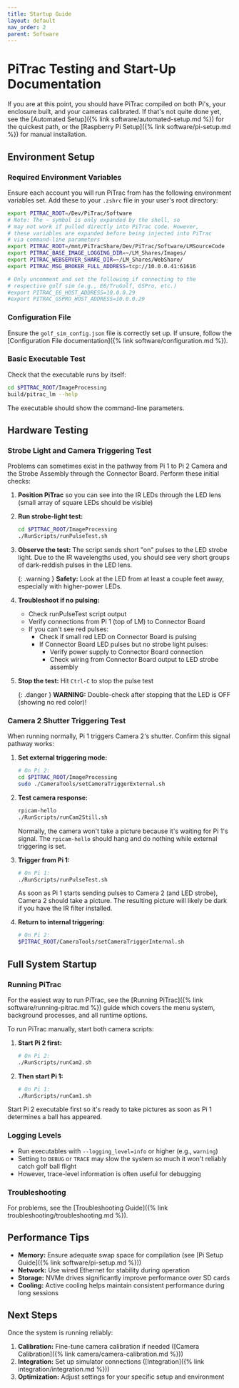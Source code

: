 ```yaml
---
title: Startup Guide
layout: default
nav_order: 2
parent: Software
---
```


# PiTrac Testing and Start-Up Documentation

If you are at this point, you should have PiTrac compiled on both Pi's, your enclosure built, and your cameras calibrated. If that's not quite done yet, see the [Automated Setup]({% link software/automated-setup.md %}) for the quickest path, or the [Raspberry Pi Setup]({% link software/pi-setup.md %}) for manual installation.

## Environment Setup

### Required Environment Variables

Ensure each account you will run PiTrac from has the following environment variables set. Add these to your `.zshrc` file in your user's root directory:

```bash
export PITRAC_ROOT=/Dev/PiTrac/Software
# Note: The ~ symbol is only expanded by the shell, so 
# may not work if pulled directly into PiTrac code. However,
# these variables are expanded before being injected into PiTrac
# via command-line parameters
export PITRAC_ROOT=/mnt/PiTracShare/Dev/PiTrac/Software/LMSourceCode
export PITRAC_BASE_IMAGE_LOGGING_DIR=~/LM_Shares/Images/
export PITRAC_WEBSERVER_SHARE_DIR=~/LM_Shares/WebShare/
export PITRAC_MSG_BROKER_FULL_ADDRESS=tcp://10.0.0.41:61616

# Only uncomment and set the following if connecting to the
# respective golf sim (e.g., E6/TruGolf, GSPro, etc.)
#export PITRAC_E6_HOST_ADDRESS=10.0.0.29
#export PITRAC_GSPRO_HOST_ADDRESS=10.0.0.29
```

### Configuration File

Ensure the `golf_sim_config.json` file is correctly set up. If unsure, follow the [Configuration File documentation]({% link software/configuration.md %}).

### Basic Executable Test

Check that the executable runs by itself:

```bash
cd $PITRAC_ROOT/ImageProcessing
build/pitrac_lm --help
```

The executable should show the command-line parameters.

## Hardware Testing

### Strobe Light and Camera Triggering Test

Problems can sometimes exist in the pathway from Pi 1 to Pi 2 Camera and the Strobe Assembly through the Connector Board. Perform these initial checks:

1. **Position PiTrac** so you can see into the IR LEDs through the LED lens (small array of square LEDs should be visible)

2. **Run strobe-light test:**
   ```bash
   cd $PITRAC_ROOT/ImageProcessing
   ./RunScripts/runPulseTest.sh
   ```

3. **Observe the test:** The script sends short "on" pulses to the LED strobe light. Due to the IR wavelengths used, you should see very short groups of dark-reddish pulses in the LED lens.

   {: .warning }
   **Safety:** Look at the LED from at least a couple feet away, especially with higher-power LEDs.

4. **Troubleshoot if no pulsing:**
   - Check runPulseTest script output
   - Verify connections from Pi 1 (top of LM) to Connector Board
   - If you can't see red pulses:
     - Check if small red LED on Connector Board is pulsing
     - If Connector Board LED pulses but no strobe light pulses:
       - Verify power supply to Connector Board connection
       - Check wiring from Connector Board output to LED strobe assembly

5. **Stop the test:** Hit `Ctrl-C` to stop the pulse test

   {: .danger }
   **WARNING:** Double-check after stopping that the LED is OFF (showing no red color)!

### Camera 2 Shutter Triggering Test

When running normally, Pi 1 triggers Camera 2's shutter. Confirm this signal pathway works:

1. **Set external triggering mode:**
   ```bash
   # On Pi 2:
   cd $PITRAC_ROOT/ImageProcessing
   sudo ./CameraTools/setCameraTriggerExternal.sh
   ```

2. **Test camera response:**
   ```bash
   rpicam-hello
   ./RunScripts/runCam2Still.sh
   ```

   Normally, the camera won't take a picture because it's waiting for Pi 1's signal. The `rpicam-hello` should hang and do nothing while external triggering is set.

3. **Trigger from Pi 1:**
   ```bash
   # On Pi 1:
   ./RunScripts/runPulseTest.sh
   ```

   As soon as Pi 1 starts sending pulses to Camera 2 (and LED strobe), Camera 2 should take a picture. The resulting picture will likely be dark if you have the IR filter installed.

4. **Return to internal triggering:**
   ```bash
   # On Pi 2:
   $PITRAC_ROOT/CameraTools/setCameraTriggerInternal.sh
   ```

## Full System Startup

### Running PiTrac

For the easiest way to run PiTrac, see the [Running PiTrac]({% link software/running-pitrac.md %}) guide which covers the menu system, background processes, and all runtime options.

To run PiTrac manually, start both camera scripts:

1. **Start Pi 2 first:**
   ```bash
   # On Pi 2:
   ./RunScripts/runCam2.sh
   ```

2. **Then start Pi 1:**
   ```bash
   # On Pi 1:
   ./RunScripts/runCam1.sh
   ```

Start Pi 2 executable first so it's ready to take pictures as soon as Pi 1 determines a ball has appeared.

### Logging Levels

- Run executables with `--logging_level=info` or higher (e.g., `warning`)
- Setting to `DEBUG` or `TRACE` may slow the system so much it won't reliably catch golf ball flight
- However, trace-level information is often useful for debugging

### Troubleshooting

For problems, see the [Troubleshooting Guide]({% link troubleshooting/troubleshooting.md %}).

## Performance Tips

- **Memory:** Ensure adequate swap space for compilation (see [Pi Setup Guide]({% link software/pi-setup.md %}))
- **Network:** Use wired Ethernet for stability during operation
- **Storage:** NVMe drives significantly improve performance over SD cards
- **Cooling:** Active cooling helps maintain consistent performance during long sessions

## Next Steps

Once the system is running reliably:

1. **Calibration:** Fine-tune camera calibration if needed ([Camera Calibration]({% link camera/camera-calibration.md %}))
2. **Integration:** Set up simulator connections ([Integration]({% link integration/integration.md %}))
3. **Optimization:** Adjust settings for your specific setup and environment
